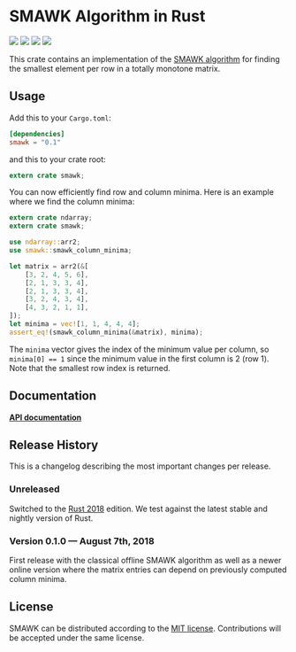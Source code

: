 # SMAWK Algorithm in Rust

[![](https://github.com/mgeisler/smawk/workflows/build/badge.svg)][build-status]
[![](https://codecov.io/gh/mgeisler/smawk/branch/master/graph/badge.svg)][codecov]
[![](https://img.shields.io/crates/v/smawk.svg)][crates-io]
[![](https://docs.rs/smawk/badge.svg)][api-docs]

This crate contains an implementation of the [SMAWK algorithm][smawk]
for finding the smallest element per row in a totally monotone matrix.

## Usage

Add this to your `Cargo.toml`:
```toml
[dependencies]
smawk = "0.1"
```
and this to your crate root:
```rust
extern crate smawk;
```

You can now efficiently find row and column minima. Here is an example
where we find the column minima:

```rust
extern crate ndarray;
extern crate smawk;

use ndarray::arr2;
use smawk::smawk_column_minima;

let matrix = arr2(&[
    [3, 2, 4, 5, 6],
    [2, 1, 3, 3, 4],
    [2, 1, 3, 3, 4],
    [3, 2, 4, 3, 4],
    [4, 3, 2, 1, 1],
]);
let minima = vec![1, 1, 4, 4, 4];
assert_eq!(smawk_column_minima(&matrix), minima);
```

The `minima` vector gives the index of the minimum value per column,
so `minima[0] == 1` since the minimum value in the first column is 2
(row 1). Note that the smallest row index is returned.

## Documentation

**[API documentation][api-docs]**

## Release History

This is a changelog describing the most important changes per release.

### Unreleased

Switched to the [Rust 2018][rust-2018] edition. We test against the
latest stable and nightly version of Rust.

### Version 0.1.0 — August 7th, 2018

First release with the classical offline SMAWK algorithm as well as a
newer online version where the matrix entries can depend on previously
computed column minima.

## License

SMAWK can be distributed according to the [MIT license][mit].
Contributions will be accepted under the same license.

[build-status]: https://github.com/mgeisler/smawk/actions?query=workflow%3Abuild
[crates-io]: https://crates.io/crates/smawk
[codecov]: https://codecov.io/gh/mgeisler/smawk
[smawk]: https://en.wikipedia.org/wiki/SMAWK_algorithm
[api-docs]: https://docs.rs/smawk/
[rust-2018]: https://doc.rust-lang.org/edition-guide/rust-2018/
[mit]: LICENSE

